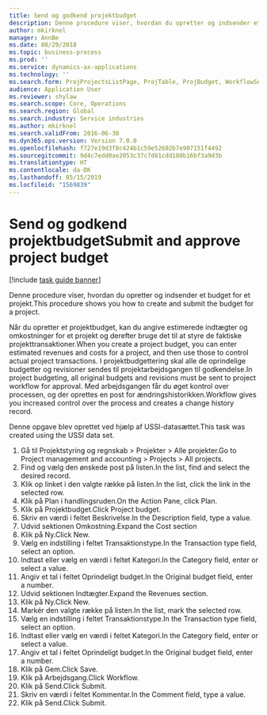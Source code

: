 ```yaml
---
title: Send og godkend projektbudget
description: Denne procedure viser, hvordan du opretter og indsender et budget for et projekt.
author: mkirknel
manager: AnnBe
ms.date: 08/29/2018
ms.topic: business-process
ms.prod: ''
ms.service: dynamics-ax-applications
ms.technology: ''
ms.search.form: ProjProjectsListPage, ProjTable, ProjBudget, WorkflowSubmitDialog
audience: Application User
ms.reviewer: shylaw
ms.search.scope: Core, Operations
ms.search.region: Global
ms.search.industry: Service industries
ms.author: mkirknel
ms.search.validFrom: 2016-06-30
ms.dyn365.ops.version: Version 7.0.0
ms.openlocfilehash: f727e19d3f8c424b1c59e52602b7e907151f4492
ms.sourcegitcommit: 9d4c7edd0ae2053c37c7d81cdd180b16bf3a9d3b
ms.translationtype: HT
ms.contentlocale: da-DK
ms.lasthandoff: 05/15/2019
ms.locfileid: "1569839"
---
```

# <a name="submit-and-approve-project-budget"></a><span data-ttu-id="c3e87-103">Send og godkend projektbudget</span><span class="sxs-lookup"><span data-stu-id="c3e87-103">Submit and approve project budget</span></span>

[!include [task guide banner](../../includes/task-guide-banner.md)]

<span data-ttu-id="c3e87-104">Denne procedure viser, hvordan du opretter og indsender et budget for et projekt.</span><span class="sxs-lookup"><span data-stu-id="c3e87-104">This procedure shows you how to create and submit the budget for a project.</span></span> 

<span data-ttu-id="c3e87-105">Når du opretter et projektbudget, kan du angive estimerede indtægter og omkostninger for et projekt og derefter bruge det til at styre de faktiske projekttransaktioner.</span><span class="sxs-lookup"><span data-stu-id="c3e87-105">When you create a project budget, you can enter estimated revenues and costs for a project, and then use those to control actual project transactions.</span></span> <span data-ttu-id="c3e87-106">I projektbudgettering skal alle de oprindelige budgetter og revisioner sendes til projektarbejdsgangen til godkendelse.</span><span class="sxs-lookup"><span data-stu-id="c3e87-106">In project budgeting, all original budgets and revisions must be sent to project workflow for approval.</span></span> <span data-ttu-id="c3e87-107">Med arbejdsgangen får du øget kontrol over processen, og der oprettes en post for ændringshistorikken.</span><span class="sxs-lookup"><span data-stu-id="c3e87-107">Workflow gives you increased control over the process and creates a change history record.</span></span>

<span data-ttu-id="c3e87-108">Denne opgave blev oprettet ved hjælp af USSI-datasættet.</span><span class="sxs-lookup"><span data-stu-id="c3e87-108">This task was created using the USSI data set.</span></span>

1. <span data-ttu-id="c3e87-109">Gå til Projektstyring og regnskab > Projekter > Alle projekter.</span><span class="sxs-lookup"><span data-stu-id="c3e87-109">Go to Project management and accounting > Projects > All projects.</span></span>
2. <span data-ttu-id="c3e87-110">Find og vælg den ønskede post på listen.</span><span class="sxs-lookup"><span data-stu-id="c3e87-110">In the list, find and select the desired record.</span></span>
3. <span data-ttu-id="c3e87-111">Klik op linket i den valgte række på listen.</span><span class="sxs-lookup"><span data-stu-id="c3e87-111">In the list, click the link in the selected row.</span></span>
4. <span data-ttu-id="c3e87-112">Klik på Plan i handlingsruden.</span><span class="sxs-lookup"><span data-stu-id="c3e87-112">On the Action Pane, click Plan.</span></span>
5. <span data-ttu-id="c3e87-113">Klik på Projektbudget.</span><span class="sxs-lookup"><span data-stu-id="c3e87-113">Click Project budget.</span></span>
6. <span data-ttu-id="c3e87-114">Skriv en værdi i feltet Beskrivelse.</span><span class="sxs-lookup"><span data-stu-id="c3e87-114">In the Description field, type a value.</span></span>
7. <span data-ttu-id="c3e87-115">Udvid sektionen Omkostning.</span><span class="sxs-lookup"><span data-stu-id="c3e87-115">Expand the Cost section</span></span>
8. <span data-ttu-id="c3e87-116">Klik på Ny.</span><span class="sxs-lookup"><span data-stu-id="c3e87-116">Click New.</span></span>
9. <span data-ttu-id="c3e87-117">Vælg en indstilling i feltet Transaktionstype.</span><span class="sxs-lookup"><span data-stu-id="c3e87-117">In the Transaction type field, select an option.</span></span>
10. <span data-ttu-id="c3e87-118">Indtast eller vælg en værdi i feltet Kategori.</span><span class="sxs-lookup"><span data-stu-id="c3e87-118">In the Category field, enter or select a value.</span></span>
11. <span data-ttu-id="c3e87-119">Angiv et tal i feltet Oprindeligt budget.</span><span class="sxs-lookup"><span data-stu-id="c3e87-119">In the Original budget field, enter a number.</span></span>
12. <span data-ttu-id="c3e87-120">Udvid sektionen Indtægter.</span><span class="sxs-lookup"><span data-stu-id="c3e87-120">Expand the Revenues section.</span></span>
13. <span data-ttu-id="c3e87-121">Klik på Ny.</span><span class="sxs-lookup"><span data-stu-id="c3e87-121">Click New.</span></span>
14. <span data-ttu-id="c3e87-122">Markér den valgte række på listen.</span><span class="sxs-lookup"><span data-stu-id="c3e87-122">In the list, mark the selected row.</span></span>
15. <span data-ttu-id="c3e87-123">Vælg en indstilling i feltet Transaktionstype.</span><span class="sxs-lookup"><span data-stu-id="c3e87-123">In the Transaction type field, select an option.</span></span>
16. <span data-ttu-id="c3e87-124">Indtast eller vælg en værdi i feltet Kategori.</span><span class="sxs-lookup"><span data-stu-id="c3e87-124">In the Category field, enter or select a value.</span></span>
17. <span data-ttu-id="c3e87-125">Angiv et tal i feltet Oprindeligt budget.</span><span class="sxs-lookup"><span data-stu-id="c3e87-125">In the Original budget field, enter a number.</span></span>
18. <span data-ttu-id="c3e87-126">Klik på Gem.</span><span class="sxs-lookup"><span data-stu-id="c3e87-126">Click Save.</span></span>
19. <span data-ttu-id="c3e87-127">Klik på Arbejdsgang.</span><span class="sxs-lookup"><span data-stu-id="c3e87-127">Click Workflow.</span></span>
20. <span data-ttu-id="c3e87-128">Klik på Send.</span><span class="sxs-lookup"><span data-stu-id="c3e87-128">Click Submit.</span></span>
21. <span data-ttu-id="c3e87-129">Skriv en værdi i feltet Kommentar.</span><span class="sxs-lookup"><span data-stu-id="c3e87-129">In the Comment field, type a value.</span></span>
22. <span data-ttu-id="c3e87-130">Klik på Send.</span><span class="sxs-lookup"><span data-stu-id="c3e87-130">Click Submit.</span></span>

